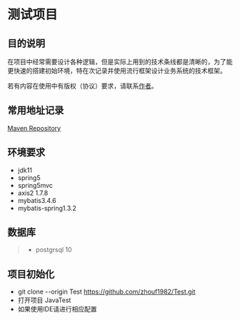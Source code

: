# 测试项目

## 目的说明
在项目中经常需要设计各种逻辑，但是实际上用到的技术条线都是清晰的，为了能更快速的搭建初始环境，特在次记录并使用流行框架设计业务系统的技术框架。

若有内容在使用中有版权（协议）要求，请联系[作者](mailto:zhouf1982@gmail.com)。

## 常用地址记录

[Maven Repository](https://mvnrepository.com)

## 环境要求

- jdk11
- spring5
- spring5mvc
- axis2 1.7.8
- mybatis3.4.6
- mybatis-spring1.3.2

## 数据库

> - postgrsql 10

## 项目初始化

- git clone --origin Test https://github.com/zhouf1982/Test.git
- 打开项目 JavaTest
- 如果使用IDE请进行相应配置

